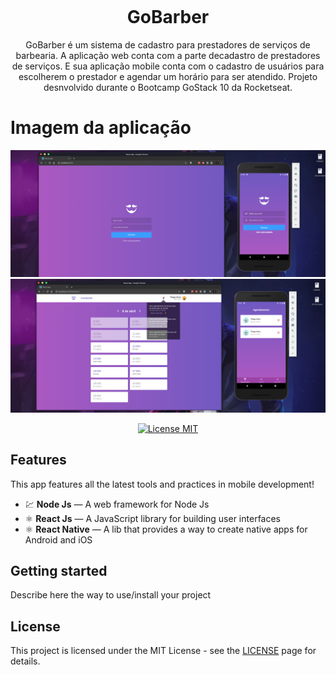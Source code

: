 <h1 align="center">
<br>
<br>
<br>
GoBarber
</h1>

<p align="center">GoBarber é um sistema de cadastro para prestadores de serviços de barbearia. A aplicação web conta com a parte decadastro de prestadores de serviços. E sua aplicação mobile conta com o cadastro de usuários para escolherem o prestador e agendar um horário para ser atendido. Projeto desnvolvido durante o Bootcamp GoStack 10 da Rocketseat.</p>

# Imagem da aplicação

<img src="Prev/Gobarber01.png">
</br>

<img src="Prev/Gobarber02.png">
</br>



<p align="center">
  <a href="https://opensource.org/licenses/MIT">
    <img src="https://img.shields.io/badge/License-MIT-blue.svg" alt="License MIT">
  </a>
</p>

## Features
[//]: # (Add the features of your project here:)
This app features all the latest tools and practices in mobile development!

- 💹 **Node Js** — A web framework for Node Js
- ⚛️ **React Js** — A JavaScript library for building user interfaces
- ⚛️ **React Native** — A lib that provides a way to create native apps for Android and iOS


## Getting started

Describe here the way to use/install your project


## License

This project is licensed under the MIT License - see the [LICENSE](https://opensource.org/licenses/MIT) page for details.

